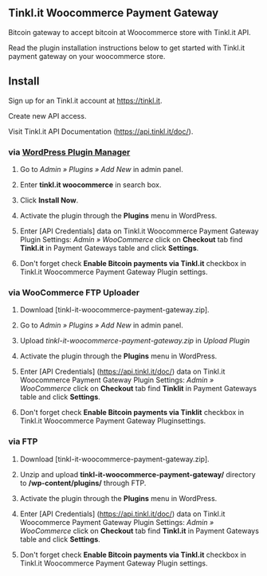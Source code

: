 ## Tinkl.it Woocommerce Payment Gateway
Bitcoin gateway to accept bitcoin at Woocommerce store with Tinkl.it API.

Read the plugin installation instructions below to get started with Tinkl.it payment gateway on your woocommerce store.

## Install

Sign up for an Tinkl.it account at <https://tinkl.it>.

Create new API access.

Visit Tinkl.it API Documentation (https://api.tinkl.it/doc/).

### via [WordPress Plugin Manager](https://codex.wordpress.org/Plugins_Add_New_Screen)

1. Go to *Admin » Plugins » Add New* in admin panel.

2. Enter **tinkl.it woocommerce** in search box.

3. Click **Install Now**.

4. Activate the plugin through the **Plugins** menu in WordPress.

5. Enter [API Credentials] data on Tinkl.it Woocommerce Payment Gateway Plugin Settings: *Admin » WooCommerce* click on **Checkout** tab find **Tinkl.it** in Payment Gateways table and click **Settings**.

6. Don't forget check **Enable Bitcoin payments via Tinkl.it** checkbox in Tinkl.it Woocommerce Payment Gateway Plugin settings.

### via WooCommerce FTP Uploader

1. Download [tinkl-it-woocommerce-payment-gateway.zip].

2. Go to *Admin » Plugins » Add New* in admin panel.

3. Upload *tinkl-it-woocommerce-payment-gateway.zip* in *Upload Plugin*

4. Activate the plugin through the **Plugins** menu in WordPress.

5. Enter [API Credentials] (https://api.tinkl.it/doc/) data on Tinkl.it Woocommerce Payment Gateway Plugin Settings: *Admin » WooCommerce* click on **Checkout** tab find **Tinklit** in Payment Gateways table and click **Settings**.

6. Don't forget check **Enable Bitcoin payments via Tinklit** checkbox in Tinkl.it Woocommerce Payment Gateway Pluginsettings.

### via FTP

1. Download [tinkl-it-woocommerce-payment-gateway.zip].

2. Unzip and upload **tinkl-it-woocommerce-payment-gateway/** directory to **/wp-content/plugins/** through FTP.

3. Activate the plugin through the **Plugins** menu in WordPress.

4. Enter [API Credentials] (https://api.tinkl.it/doc/) data on Tinkl.it Woocommerce Payment Gateway Plugin Settings: *Admin » WooCommerce* click on **Checkout** tab find **Tinkl.it** in Payment Gateways table and click **Settings**.

5. Don't forget check **Enable Bitcoin payments via Tinkl.it** checkbox in Tinkl.it Woocommerce Payment Gateway Plugin settings.
